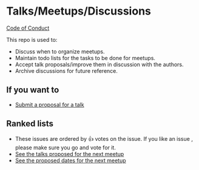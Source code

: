 # Talks/Meetups/Discussions

[Code of Conduct](https://www.python.org/psf/conduct/)

This repo is used to:
- Discuss when to organize meetups.
- Maintain todo lists for the tasks to be done for meetups.
- Accept talk proposals/improve them in discussion with the authors.
- Archive discussions for future reference.

## If you want to

- [Submit a proposal for a talk](https://github.com/PyJaipur/Talks/issues/new)

## Ranked lists

- These issues are ordered by :+1: votes on the issue. If you like an issue , please make sure you go and vote for it.
- [See the talks proposed for the next meetup](https://github.com/PyJaipur/PyJaipur/issues?utf8=%E2%9C%93&q=is%3Aopen+label%3Aupcoming+label%3Atalks+sort%3Areactions-%2B1-desc)
- [See the proposed dates for the next meetup](https://github.com/PyJaipur/PyJaipur/issues?utf8=%E2%9C%93&q=is%3Aopen+label%3Aupcoming+label%3Ameetup+sort%3Areactions-%2B1-desc)
